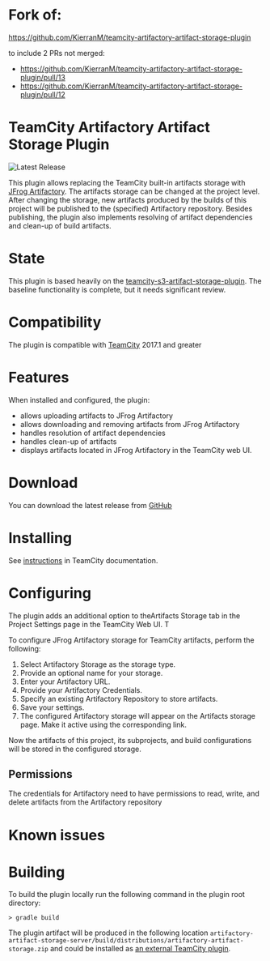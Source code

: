 # Fork of:
https://github.com/KierranM/teamcity-artifactory-artifact-storage-plugin

to include 2 PRs not merged:

- https://github.com/KierranM/teamcity-artifactory-artifact-storage-plugin/pull/13
- https://github.com/KierranM/teamcity-artifactory-artifact-storage-plugin/pull/12

# TeamCity Artifactory Artifact Storage Plugin

![[Latest Release](https://github.com/KierranM/teamcity-artifactory-artifact-storage-plugin/releases/latest)](https://img.shields.io/github/v/release/KierranM/teamcity-artifactory-artifact-storage-plugin?sort=semver)

This plugin allows replacing the TeamCity built-in artifacts storage with
[JFrog Artifactory](https://jfrog.com/artifactory/). The artifacts storage can
be changed at the project level. After changing the storage,
new artifacts produced by the builds of this project will be published to the
(specified) Artifactory repository. Besides publishing, the plugin also implements
resolving of artifact dependencies and clean-up of build artifacts.

# State

This plugin is based heavily on the [teamcity-s3-artifact-storage-plugin](https://github.com/JetBrains/teamcity-s3-artifact-storage-plugin).
The baseline functionality is complete, but it needs significant review.

# Compatibility

The plugin is compatible with [TeamCity](https://www.jetbrains.com/teamcity/download/) 2017.1 and greater

# Features

When installed and configured, the plugin:
* allows uploading artifacts to JFrog Artifactory
* allows downloading and removing artifacts from JFrog Artifactory
* handles resolution of artifact dependencies
* handles clean-up of artifacts 
* displays artifacts located in JFrog Artifactory in the TeamCity web UI.

# Download

You can download the latest release from [GitHub](https://github.com/KierranM/teamcity-artifactory-artifact-storage-plugin/releases)
# Installing

See [instructions](https://www.jetbrains.com/help/teamcity/?Installing+Additional+Plugins) in TeamCity documentation.

# Configuring 

The plugin adds an additional option to theArtifacts Storage tab in
the Project Settings page in the TeamCity Web UI.  T

To configure JFrog Artifactory storage for TeamCity artifacts,
perform the following:
1. Select Artifactory Storage as the storage type.
2. Provide an optional name for your storage.
3. Enter your Artifactory URL.
4. Provide your Artifactory Credentials.
5. Specify an existing Artifactory Repository to store artifacts.
6. Save your settings.
7. The configured Artifactory storage will appear on the Artifacts storage page.
   Make it active using the corresponding link.

Now the artifacts of this project, its subprojects, and build
configurations will be stored in the configured storage.

## Permissions

The credentials for Artifactory need to have permissions to read, write, and
delete artifacts from the Artifactory repository

# Known issues

# Building 

To build the plugin locally run the following command in the plugin root directory:
```
> gradle build
```

The plugin artifact will be produced in the following location
`artifactory-artifact-storage-server/build/distributions/artifactory-artifact-storage.zip`
and could be installed as [an external TeamCity plugin](https://www.jetbrains.com/help/teamcity/?Installing+Additional+Plugins).
